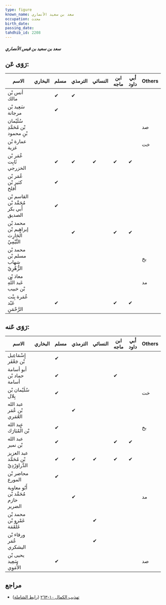 ```yaml
---
type: figure
known_name: سعد بن سعيد الأنصاري
occupation: محدث
birth_date:
passing_date:
tahdhib_id: 2208
---
```

##### سعد بن سعيد بن قيس الأنصاري

## رَوَى عَن:
| الاسم                                      | البخاري | مسلم | الترمذي | النسائي | ابن ماجه | أبي داود | Others |
| ------------------------------------------ | ------- | ---- | ------- | ------- | -------- | -------- | ------ |
| أنس بْن مالك                               |         | ✔    | ✔       |         |          |          |        |
| سَعِيد بْن مرجانة                          |         | ✔    |         |         |          |          |        |
| سُلَيْمان بْن مُحَمَّدِ بْنِ محمود         |         |      |         |         |          |          | صد     |
| عمارة بْن غزية                             |         |      |         |         |          |          | خت     |
| عُمَر بْن ثَابِت الخزرجي                   |         | ✔    | ✔       | ✔       | ✔        | ✔        |        |
| عُمَر بْن كثير بْن أفلح                    |         | ✔    |         |         |          |          |        |
| القاسم بْن مُحَمَّد بْن أَبي بكر الصديق    |         | ✔    |         |         |          |          |        |
| محمد بْن إبراهيم بْن الْحَارِث التَّيْمِيّ |         |      | ✔       |         | ✔        | ✔        |        |
| محمد بْن مسلم بْن شهاب الزُّهْرِيّ         |         |      |         |         |          |          | بخ     |
| معاذ بْن عَبد اللَّهِ بْن خبيب             |         |      |         |         |          |          | مد     |
| عُمَرة بِنْت عَبْد الرَّحْمَنِ             |         | ✔    |         |         | ✔        | ✔        |        |
## رَوَى عَنه:
| الاسم                                   | البخاري | مسلم | الترمذي | النسائي | ابن ماجه | أبي داود | Others |
| --------------------------------------- | ------- | ---- | ------- | ------- | -------- | -------- | ------ |
| إِسْمَاعِيل بْن جَعْفَر                 |         | ✔    |         |         |          |          |        |
| أبو أسامة حماد بْن أسامة                |         | ✔    |         |         | ✔        |          |        |
| سُلَيْمان بْن بِلال                     |         | ✔    |         |         |          |          | خت     |
| عبد الله بْن عُمَر العُمَري             |         |      | ✔       |         |          |          |        |
| عبد الله بْن الْمُبَارَك                |         | ✔    |         |         |          |          | بخ     |
| عبد الله بْن نمير                       |         | ✔    |         |         | ✔        | ✔        |        |
| عبد العزيز بْن مُحَمَّد الدَّراوَرْدِيّ |         | ✔    | ✔       | ✔       | ✔        | ✔        |        |
| محاضر بْن المورع                        |         | ✔    |         |         |          |          |        |
| أَبُو معاوية مُحَمَّد بْن خازم الضرير   |         |      | ✔       |         |          |          | مد     |
| محمد بْن عَمْرو بْن عَلْقَمَة           |         |      |         | ✔       |          |          |        |
| ورقاء بْن عُمَر اليشكري                 |         |      |         | ✔       |          |          |        |
| يحيى بْن سَعِيد الأُمَوِي               |         | ✔    |         |         |          |          | صد     |
## مراجع
- [تهذيب الكمال ١٠-٢٦٣](obsidian://open?vault=Tahdhib-al-Kamal&file=Figures/٢٢٠٨-سعد%20بن%20سعيد%20بن%20قيس%20الأنصاري) ([رابط الشاملة](https://shamela.ws/book/3722/5035))